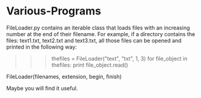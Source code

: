 # Various-Programs

FileLoader.py contains an iterable class that loads files with an increasing number at the end of their filename. For example, if a directory contains the files: text1.txt, text2.txt and text3.txt, all those files can be opened and printed in the following way:

>>> thefiles = FileLoader("text", "txt", 1, 3)
>>> for file_object in thefiles:
       print file_object.read()
       
FileLoader(filenames, extension, begin, finish)  

Maybe you will find it useful.
